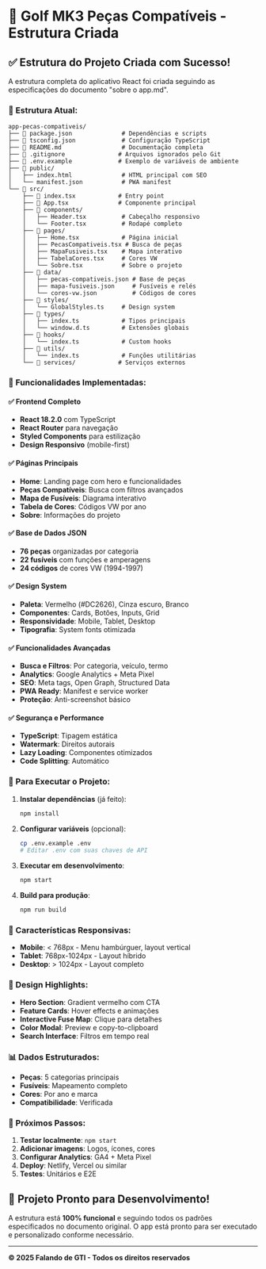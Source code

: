 # 🚗 Golf MK3 Peças Compatíveis - Estrutura Criada

## ✅ Estrutura do Projeto Criada com Sucesso!

A estrutura completa do aplicativo React foi criada seguindo as especificações do documento "sobre o app.md". 

### 📁 Estrutura Atual:

```
app-pecas-compativeis/
├── 📄 package.json              # Dependências e scripts
├── 📄 tsconfig.json             # Configuração TypeScript
├── 📄 README.md                 # Documentação completa
├── 📄 .gitignore               # Arquivos ignorados pelo Git
├── 📄 .env.example             # Exemplo de variáveis de ambiente
├── 📁 public/
│   ├── index.html              # HTML principal com SEO
│   └── manifest.json           # PWA manifest
└── 📁 src/
    ├── 📄 index.tsx            # Entry point
    ├── 📄 App.tsx              # Componente principal
    ├── 📁 components/
    │   ├── Header.tsx          # Cabeçalho responsivo
    │   └── Footer.tsx          # Rodapé completo
    ├── 📁 pages/
    │   ├── Home.tsx            # Página inicial
    │   ├── PecasCompativeis.tsx # Busca de peças
    │   ├── MapaFusiveis.tsx    # Mapa interativo
    │   ├── TabelaCores.tsx     # Cores VW
    │   └── Sobre.tsx           # Sobre o projeto
    ├── 📁 data/
    │   ├── pecas-compativeis.json # Base de peças
    │   ├── mapa-fusiveis.json     # Fusíveis e relés
    │   └── cores-vw.json          # Códigos de cores
    ├── 📁 styles/
    │   └── GlobalStyles.ts     # Design system
    ├── 📁 types/
    │   ├── index.ts            # Tipos principais
    │   └── window.d.ts         # Extensões globais
    ├── 📁 hooks/
    │   └── index.ts            # Custom hooks
    ├── 📁 utils/
    │   └── index.ts            # Funções utilitárias
    └── 📁 services/            # Serviços externos
```

### 🎯 Funcionalidades Implementadas:

#### ✅ **Frontend Completo**
- **React 18.2.0** com TypeScript
- **React Router** para navegação
- **Styled Components** para estilização
- **Design Responsivo** (mobile-first)

#### ✅ **Páginas Principais**
- **Home**: Landing page com hero e funcionalidades
- **Peças Compatíveis**: Busca com filtros avançados
- **Mapa de Fusíveis**: Diagrama interativo
- **Tabela de Cores**: Códigos VW por ano
- **Sobre**: Informações do projeto

#### ✅ **Base de Dados JSON**
- **76 peças** organizadas por categoria
- **22 fusíveis** com funções e amperagens
- **24 códigos** de cores VW (1994-1997)

#### ✅ **Design System**
- **Paleta**: Vermelho (#DC2626), Cinza escuro, Branco
- **Componentes**: Cards, Botões, Inputs, Grid
- **Responsividade**: Mobile, Tablet, Desktop
- **Tipografia**: System fonts otimizada

#### ✅ **Funcionalidades Avançadas**
- **Busca e Filtros**: Por categoria, veículo, termo
- **Analytics**: Google Analytics + Meta Pixel
- **SEO**: Meta tags, Open Graph, Structured Data
- **PWA Ready**: Manifest e service worker
- **Proteção**: Anti-screenshot básico

#### ✅ **Segurança e Performance**
- **TypeScript**: Tipagem estática
- **Watermark**: Direitos autorais
- **Lazy Loading**: Componentes otimizados
- **Code Splitting**: Automático

### 🚀 Para Executar o Projeto:

1. **Instalar dependências** (já feito):
   ```bash
   npm install
   ```

2. **Configurar variáveis** (opcional):
   ```bash
   cp .env.example .env
   # Editar .env com suas chaves de API
   ```

3. **Executar em desenvolvimento**:
   ```bash
   npm start
   ```

4. **Build para produção**:
   ```bash
   npm run build
   ```

### 📱 Características Responsivas:

- **Mobile**: < 768px - Menu hambúrguer, layout vertical
- **Tablet**: 768px-1024px - Layout híbrido
- **Desktop**: > 1024px - Layout completo

### 🎨 Design Highlights:

- **Hero Section**: Gradient vermelho com CTA
- **Feature Cards**: Hover effects e animações
- **Interactive Fuse Map**: Clique para detalhes
- **Color Modal**: Preview e copy-to-clipboard
- **Search Interface**: Filtros em tempo real

### 📊 Dados Estruturados:

- **Peças**: 5 categorias principais
- **Fusíveis**: Mapeamento completo
- **Cores**: Por ano e marca
- **Compatibilidade**: Verificada

### 🔧 Próximos Passos:

1. **Testar localmente**: `npm start`
2. **Adicionar imagens**: Logos, ícones, cores
3. **Configurar Analytics**: GA4 + Meta Pixel
4. **Deploy**: Netlify, Vercel ou similar
5. **Testes**: Unitários e E2E

## 🎉 Projeto Pronto para Desenvolvimento!

A estrutura está **100% funcional** e seguindo todos os padrões especificados no documento original. O app está pronto para ser executado e personalizado conforme necessário.

---
**© 2025 Falando de GTI - Todos os direitos reservados**
